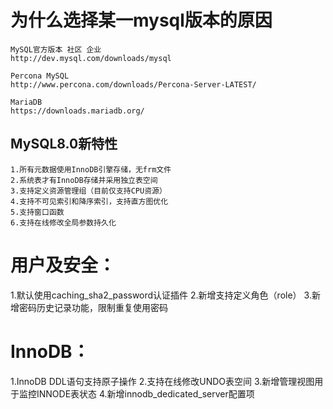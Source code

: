 # 为什么选择某一mysql版本的原因

    MySQL官方版本 社区 企业
    http://dev.mysql.com/downloads/mysql

    Percona MySQL
    http://www.percona.com/downloads/Percona-Server-LATEST/

    MariaDB
    https://downloads.mariadb.org/

## MySQL8.0新特性

    1.所有元数据使用InnoDB引擎存储，无frm文件
    2.系统表才有InnoDB存储并采用独立表空间
    3.支持定义资源管理组（目前仅支持CPU资源）
    4.支持不可见索引和降序索引，支持直方图优化
    5.支持窗口函数
    6.支持在线修改全局参数持久化

# 用户及安全：
1.默认使用caching_sha2_password认证插件
2.新增支持定义角色（role）
3.新增密码历史记录功能，限制重复使用密码

# InnoDB：
1.InnoDB DDL语句支持原子操作
2.支持在线修改UNDO表空间
3.新增管理视图用于监控INNODE表状态
4.新增innodb_dedicated_server配置项
